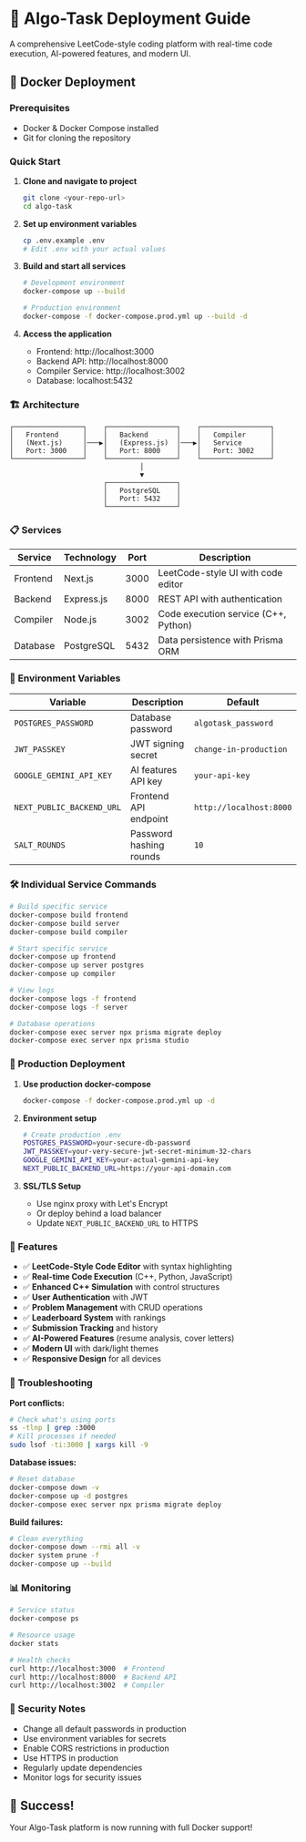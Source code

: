 # 🚀 Algo-Task Deployment Guide

A comprehensive LeetCode-style coding platform with real-time code execution, AI-powered features, and modern UI.

## 🐳 Docker Deployment

### Prerequisites
- Docker & Docker Compose installed
- Git for cloning the repository

### Quick Start

1. **Clone and navigate to project**
   ```bash
   git clone <your-repo-url>
   cd algo-task
   ```

2. **Set up environment variables**
   ```bash
   cp .env.example .env
   # Edit .env with your actual values
   ```

3. **Build and start all services**
   ```bash
   # Development environment
   docker-compose up --build

   # Production environment
   docker-compose -f docker-compose.prod.yml up --build -d
   ```

4. **Access the application**
   - Frontend: http://localhost:3000
   - Backend API: http://localhost:8000
   - Compiler Service: http://localhost:3002
   - Database: localhost:5432

### 🏗️ Architecture

```
┌─────────────────┐    ┌─────────────────┐    ┌─────────────────┐
│   Frontend      │    │   Backend       │    │   Compiler      │
│   (Next.js)     │───▶│   (Express.js)  │───▶│   Service       │
│   Port: 3000    │    │   Port: 8000    │    │   Port: 3002    │
└─────────────────┘    └─────────────────┘    └─────────────────┘
                                │
                                ▼
                       ┌─────────────────┐
                       │   PostgreSQL    │
                       │   Port: 5432    │
                       └─────────────────┘
```

### 📋 Services

| Service    | Technology  | Port | Description                           |
|------------|-------------|------|---------------------------------------|
| Frontend   | Next.js     | 3000 | LeetCode-style UI with code editor    |
| Backend    | Express.js  | 8000 | REST API with authentication         |
| Compiler   | Node.js     | 3002 | Code execution service (C++, Python) |
| Database   | PostgreSQL  | 5432 | Data persistence with Prisma ORM     |

### 🔧 Environment Variables

| Variable                    | Description                  | Default                    |
|----------------------------|------------------------------|----------------------------|
| `POSTGRES_PASSWORD`        | Database password            | `algotask_password`        |
| `JWT_PASSKEY`             | JWT signing secret           | `change-in-production`     |
| `GOOGLE_GEMINI_API_KEY`   | AI features API key          | `your-api-key`            |
| `NEXT_PUBLIC_BACKEND_URL` | Frontend API endpoint        | `http://localhost:8000`    |
| `SALT_ROUNDS`             | Password hashing rounds      | `10`                       |

### 🛠️ Individual Service Commands

```bash
# Build specific service
docker-compose build frontend
docker-compose build server
docker-compose build compiler

# Start specific service
docker-compose up frontend
docker-compose up server postgres
docker-compose up compiler

# View logs
docker-compose logs -f frontend
docker-compose logs -f server

# Database operations
docker-compose exec server npx prisma migrate deploy
docker-compose exec server npx prisma studio
```

### 🚀 Production Deployment

1. **Use production docker-compose**
   ```bash
   docker-compose -f docker-compose.prod.yml up -d
   ```

2. **Environment setup**
   ```bash
   # Create production .env
   POSTGRES_PASSWORD=your-secure-db-password
   JWT_PASSKEY=your-very-secure-jwt-secret-minimum-32-chars
   GOOGLE_GEMINI_API_KEY=your-actual-gemini-api-key
   NEXT_PUBLIC_BACKEND_URL=https://your-api-domain.com
   ```

3. **SSL/TLS Setup**
   - Use nginx proxy with Let's Encrypt
   - Or deploy behind a load balancer
   - Update `NEXT_PUBLIC_BACKEND_URL` to HTTPS

### 🎯 Features

- ✅ **LeetCode-Style Code Editor** with syntax highlighting
- ✅ **Real-time Code Execution** (C++, Python, JavaScript)  
- ✅ **Enhanced C++ Simulation** with control structures
- ✅ **User Authentication** with JWT
- ✅ **Problem Management** with CRUD operations
- ✅ **Leaderboard System** with rankings
- ✅ **Submission Tracking** and history
- ✅ **AI-Powered Features** (resume analysis, cover letters)
- ✅ **Modern UI** with dark/light themes
- ✅ **Responsive Design** for all devices

### 🐛 Troubleshooting

**Port conflicts:**
```bash
# Check what's using ports
ss -tlnp | grep :3000
# Kill processes if needed
sudo lsof -ti:3000 | xargs kill -9
```

**Database issues:**
```bash
# Reset database
docker-compose down -v
docker-compose up -d postgres
docker-compose exec server npx prisma migrate deploy
```

**Build failures:**
```bash
# Clean everything
docker-compose down --rmi all -v
docker system prune -f
docker-compose up --build
```

### 📊 Monitoring

```bash
# Service status
docker-compose ps

# Resource usage
docker stats

# Health checks
curl http://localhost:3000  # Frontend
curl http://localhost:8000  # Backend API
curl http://localhost:3002  # Compiler
```

### 🔐 Security Notes

- Change all default passwords in production
- Use environment variables for secrets
- Enable CORS restrictions in production
- Use HTTPS in production
- Regularly update dependencies
- Monitor logs for security issues

## 🎉 Success!

Your Algo-Task platform is now running with full Docker support!

